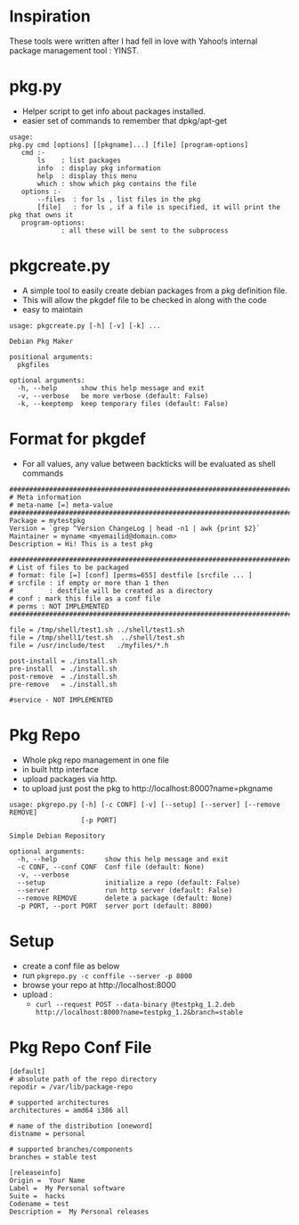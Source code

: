 Inspiration
===========
These tools were written after I had fell in love with Yahoo!s internal package management tool : YINST.

pkg.py
======

- Helper script to get info about packages installed.
- easier set of commands to remember that dpkg/apt-get 

```
usage:
pkg.py cmd [options] [[pkgname]...] [file] [program-options]
   cmd :-
       ls    : list packages
       info  : display pkg information
       help  : display this menu
       which : show which pkg contains the file
   options :-
       --files  : for ls , list files in the pkg
       [file]   : for ls , if a file is specified, it will print the pkg that owns it
   program-options:
             : all these will be sent to the subprocess

```

pkgcreate.py
============

- A simple tool to easily create debian packages from a pkg definition file. 
- This will allow the pkgdef file to be checked in along with the code
- easy to maintain

```
usage: pkgcreate.py [-h] [-v] [-k] ...

Debian Pkg Maker

positional arguments:
  pkgfiles

optional arguments:
  -h, --help      show this help message and exit
  -v, --verbose   be more verbose (default: False)
  -k, --keeptemp  keep temporary files (default: False)

```

Format for pkgdef
=================

- For all values, any value between backticks will be evaluated as shell commands


```
########################################################################
# Meta information
# meta-name [=] meta-value
########################################################################
Package = mytestpkg
Version = `grep ^Version ChangeLog | head -n1 | awk {print $2}`
Maintainer = myname <myemailid@domain.com>
Description = Hi! This is a test pkg

########################################################################
# List of files to be packaged
# format: file [=] [conf] [perms=655] destfile [srcfile ... ]
# srcfile : if empty or more than 1 then 
#         : destfile will be created as a directory
# conf : mark this file as a conf file
# perms : NOT IMPLEMENTED
########################################################################

file = /tmp/shell/test1.sh ../shell/test1.sh
file = /tmp/shell1/test.sh  ../shell/test.sh
file = /usr/include/test   ./myfiles/*.h

post-install = ./install.sh
pre-install  = ./install.sh
post-remove  = ./install.sh
pre-remove   = ./install.sh

#service - NOT IMPLEMENTED

```

Pkg Repo
============

- Whole pkg repo management in one file
- in built http interface
- upload packages via http.
- to upload just post the pkg to http://localhost:8000?name=pkgname 

```
usage: pkgrepo.py [-h] [-c CONF] [-v] [--setup] [--server] [--remove REMOVE]
                  [-p PORT]

Simple Debian Repository

optional arguments:
  -h, --help            show this help message and exit
  -c CONF, --conf CONF  Conf file (default: None)
  -v, --verbose
  --setup               initialize a repo (default: False)
  --server              run http server (default: False)
  --remove REMOVE       delete a package (default: None)
  -p PORT, --port PORT  server port (default: 8000)

```


Setup
=====
- create a conf file as below
- run `pkgrepo.py -c conffile --server -p 8000`
- browse your repo at http://localhost:8000
- upload :
  - `curl --request POST --data-binary @testpkg_1.2.deb http://localhost:8000?name=testpkg_1.2&branch=stable`

Pkg Repo Conf File
==================
```
[default]
# absolute path of the repo directory
repodir = /var/lib/package-repo

# supported architectures
architectures = amd64 i386 all

# name of the distribution [oneword]
distname = personal

# supported branches/components
branches = stable test

[releaseinfo]
Origin =  Your Name
Label =  My Personal software
Suite =  hacks
Codename = test
Description =  My Personal releases
```